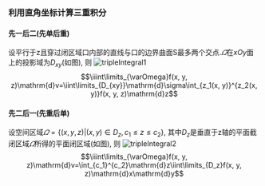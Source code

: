 ### 利用直角坐标计算三重积分
#### 先一后二(先单后重)
设平行于z且穿过闭区域口内部的直线与口的边界曲面S最多两个交点.$\varOmega$在$xOy$面上的投影域为$D_{xy}$(如图), 则
![tripleIntegral1](tripleIntegral1.png)
$$\iiint\limits_{\varOmega}f(x, y, z)\mathrm{d}v=\iint\limits_{D_{xy}}\mathrm{d}\sigma\int_{z_1(x, y)}^{z_2(x, y)}f(x, y, z)\mathrm{d}z$$

#### 先二后一(先重后单)
设空间区域$\varOmega=\{(x, y, z)|(x, y)\in D_z, c_1\le z\le c_2\}$, 其中$D_z$是垂直于z轴的平面截闭区域$\varOmega$所得的平面闭区域(如图), 则
![tripleIntegral2](tripleIntegral2.png)
$$\iiint\limits_{\varOmega}f(x, y, z)\mathrm{d}v=\int_{c_1}^{c_2}\mathrm{d}z\iint\limits_{D_z}f(x, y, z)\mathrm{d}x\mathrm{d}y$$

